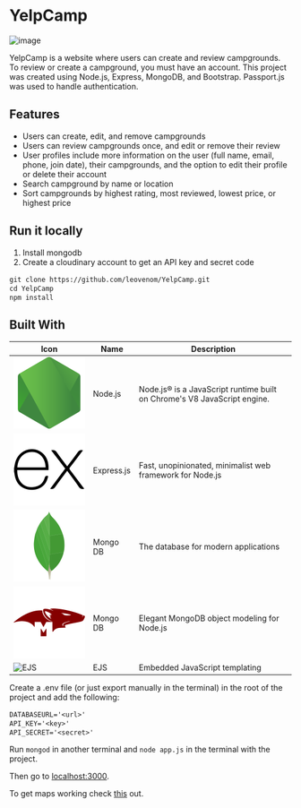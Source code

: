 # YelpCamp

![image](https://github.com/niharika1102/YelpCamp/assets/97402437/7a4ffe1d-5f42-4be4-ac8a-833b83e2476e)

YelpCamp is a website where users can create and review campgrounds. To review or create a campground, you must have an account.
This project was created using Node.js, Express, MongoDB, and Bootstrap. Passport.js was used to handle authentication.

## Features
* Users can create, edit, and remove campgrounds
* Users can review campgrounds once, and edit or remove their review
* User profiles include more information on the user (full name, email, phone, join date), their campgrounds, and the option to edit their profile or delete their account
* Search campground by name or location
* Sort campgrounds by highest rating, most reviewed, lowest price, or highest price

## Run it locally
1. Install mongodb
2. Create a cloudinary account to get an API key and secret code
```
git clone https://github.com/leovenom/YelpCamp.git
cd YelpCamp
npm install
```
## Built With
| Icon | Name | Description |
| --- | --- | --- |
|![Node.js](https://raw.githubusercontent.com/devicons/devicon/master/icons/nodejs/nodejs-original.svg)|Node.js|Node.js® is a JavaScript runtime built on Chrome's V8 JavaScript engine.|
|![Express.js](https://raw.githubusercontent.com/devicons/devicon/master/icons/express/express-original.svg)|Express.js|Fast, unopinionated, minimalist web framework for Node.js|
|![Mongo DB](https://raw.githubusercontent.com/devicons/devicon/master/icons/mongodb/mongodb-original.svg)|Mongo DB|The database for modern applications|
|![Mongoose](https://raw.githubusercontent.com/devicons/devicon/master/icons/mongoose/mongoose-original.svg)|Mongo DB|Elegant MongoDB object modeling for Node.js|
|![EJS](https://www.svgrepo.com/show/373574/ejs.svg)|EJS|Embedded JavaScript templating|

Create a .env file (or just export manually in the terminal) in the root of the project and add the following:

```
DATABASEURL='<url>'
API_KEY='<key>'
API_SECRET='<secret>'
```
Run `mongod` in another terminal and `node app.js` in the terminal with the project.

Then go to [localhost:3000](http://localhost:3000/).

To get maps working check [this](https://github.com/nax3t/google-maps-api) out.
